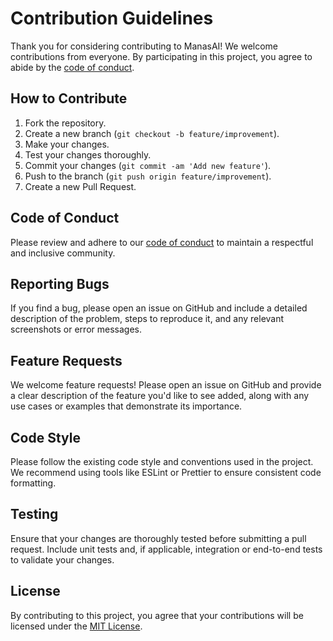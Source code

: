 # Contribution Guidelines

Thank you for considering contributing to ManasAI! We welcome contributions from everyone. By participating in this project, you agree to abide by the [code of conduct](#code-of-conduct).

## How to Contribute

1. Fork the repository.
2. Create a new branch (`git checkout -b feature/improvement`).
3. Make your changes.
4. Test your changes thoroughly.
5. Commit your changes (`git commit -am 'Add new feature'`).
6. Push to the branch (`git push origin feature/improvement`).
7. Create a new Pull Request.

## Code of Conduct

Please review and adhere to our [code of conduct](CODE_OF_CONDUCT.md) to maintain a respectful and inclusive community.

## Reporting Bugs

If you find a bug, please open an issue on GitHub and include a detailed description of the problem, steps to reproduce it, and any relevant screenshots or error messages.

## Feature Requests

We welcome feature requests! Please open an issue on GitHub and provide a clear description of the feature you'd like to see added, along with any use cases or examples that demonstrate its importance.

## Code Style

Please follow the existing code style and conventions used in the project. We recommend using tools like ESLint or Prettier to ensure consistent code formatting.

## Testing

Ensure that your changes are thoroughly tested before submitting a pull request. Include unit tests and, if applicable, integration or end-to-end tests to validate your changes.

## License

By contributing to this project, you agree that your contributions will be licensed under the [MIT License](LICENSE).
